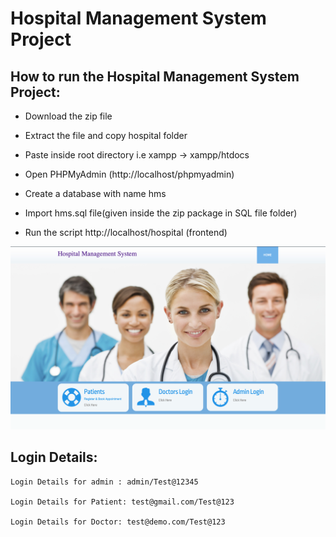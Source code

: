 # Hospital Management System Project

## How to run the Hospital Management System Project:

- Download the  zip file

- Extract the file and copy hospital folder

- Paste inside root directory i.e xampp -> xampp/htdocs

- Open PHPMyAdmin (http://localhost/phpmyadmin)

- Create a database with name hms

- Import hms.sql file(given inside the zip package in SQL file folder)

- Run the script http://localhost/hospital (frontend)

![Screenshot](img.png)

## Login Details:
```
Login Details for admin : admin/Test@12345

Login Details for Patient: test@gmail.com/Test@123

Login Details for Doctor: test@demo.com/Test@123

```

